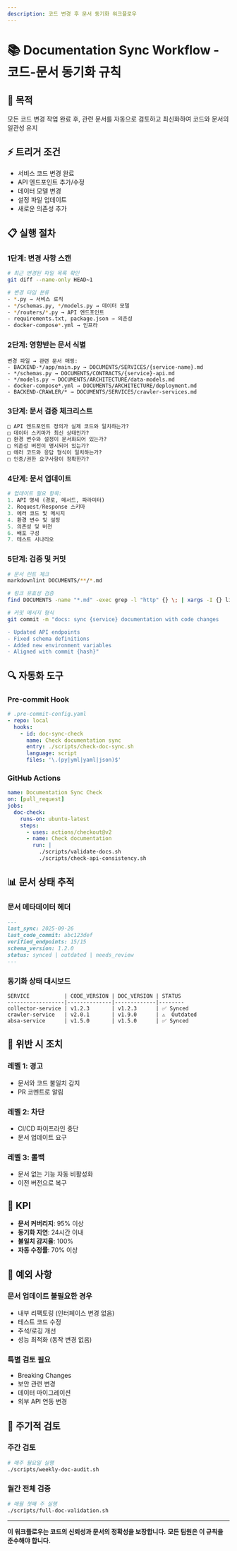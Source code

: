 ```yaml
---
description: 코드 변경 후 문서 동기화 워크플로우
---
```


# 📚 Documentation Sync Workflow - 코드-문서 동기화 규칙

## 🎯 목적
모든 코드 변경 작업 완료 후, 관련 문서를 자동으로 검토하고 최신화하여 코드와 문서의 일관성 유지

## ⚡ 트리거 조건
- 서비스 코드 변경 완료
- API 엔드포인트 추가/수정
- 데이터 모델 변경
- 설정 파일 업데이트
- 새로운 의존성 추가

## 📋 실행 절차

### 1단계: 변경 사항 스캔
```bash
# 최근 변경된 파일 목록 확인
git diff --name-only HEAD~1

# 변경 타입 분류
- *.py → 서비스 로직
- */schemas.py, */models.py → 데이터 모델
- */routers/*.py → API 엔드포인트
- requirements.txt, package.json → 의존성
- docker-compose*.yml → 인프라
```

### 2단계: 영향받는 문서 식별
```
변경 파일 → 관련 문서 매핑:
- BACKEND-*/app/main.py → DOCUMENTS/SERVICES/{service-name}.md
- */schemas.py → DOCUMENTS/CONTRACTS/{service}-api.md
- */models.py → DOCUMENTS/ARCHITECTURE/data-models.md
- docker-compose*.yml → DOCUMENTS/ARCHITECTURE/deployment.md
- BACKEND-CRAWLER/* → DOCUMENTS/SERVICES/crawler-services.md
```

### 3단계: 문서 검증 체크리스트
```markdown
□ API 엔드포인트 정의가 실제 코드와 일치하는가?
□ 데이터 스키마가 최신 상태인가?
□ 환경 변수와 설정이 문서화되어 있는가?
□ 의존성 버전이 명시되어 있는가?
□ 에러 코드와 응답 형식이 일치하는가?
□ 인증/권한 요구사항이 정확한가?
```

### 4단계: 문서 업데이트
```python
# 업데이트 필요 항목:
1. API 명세 (경로, 메서드, 파라미터)
2. Request/Response 스키마
3. 에러 코드 및 메시지
4. 환경 변수 및 설정
5. 의존성 및 버전
6. 배포 구성
7. 테스트 시나리오
```

### 5단계: 검증 및 커밋
```bash
# 문서 린트 체크
markdownlint DOCUMENTS/**/*.md

# 링크 유효성 검증
find DOCUMENTS -name "*.md" -exec grep -l "http" {} \; | xargs -I {} linkcheck {}

# 커밋 메시지 형식
git commit -m "docs: sync {service} documentation with code changes

- Updated API endpoints
- Fixed schema definitions
- Added new environment variables
- Aligned with commit {hash}"
```

## 🔍 자동화 도구

### Pre-commit Hook
```yaml
# .pre-commit-config.yaml
- repo: local
  hooks:
    - id: doc-sync-check
      name: Check documentation sync
      entry: ./scripts/check-doc-sync.sh
      language: script
      files: '\.(py|yml|yaml|json)$'
```

### GitHub Actions
```yaml
name: Documentation Sync Check
on: [pull_request]
jobs:
  doc-check:
    runs-on: ubuntu-latest
    steps:
      - uses: actions/checkout@v2
      - name: Check documentation
        run: |
          ./scripts/validate-docs.sh
          ./scripts/check-api-consistency.sh
```

## 📊 문서 상태 추적

### 문서 메타데이터 헤더
```markdown
---
last_sync: 2025-09-26
last_code_commit: abc123def
verified_endpoints: 15/15
schema_version: 1.2.0
status: synced | outdated | needs_review
---
```

### 동기화 상태 대시보드
```
SERVICE           | CODE_VERSION | DOC_VERSION | STATUS
------------------|--------------|-------------|--------
collector-service | v1.2.3       | v1.2.3      | ✅ Synced
crawler-service   | v2.0.1       | v1.9.0      | ⚠️  Outdated
absa-service      | v1.5.0       | v1.5.0      | ✅ Synced
```

## 🚨 위반 시 조치

### 레벨 1: 경고
- 문서와 코드 불일치 감지
- PR 코멘트로 알림

### 레벨 2: 차단
- CI/CD 파이프라인 중단
- 문서 업데이트 요구

### 레벨 3: 롤백
- 문서 없는 기능 자동 비활성화
- 이전 버전으로 복구

## 🎯 KPI

- **문서 커버리지**: 95% 이상
- **동기화 지연**: 24시간 이내
- **불일치 감지율**: 100%
- **자동 수정률**: 70% 이상

## 📝 예외 사항

### 문서 업데이트 불필요한 경우
- 내부 리팩토링 (인터페이스 변경 없음)
- 테스트 코드 수정
- 주석/로깅 개선
- 성능 최적화 (동작 변경 없음)

### 특별 검토 필요
- Breaking Changes
- 보안 관련 변경
- 데이터 마이그레이션
- 외부 API 연동 변경

## 🔄 주기적 검토

### 주간 검토
```bash
# 매주 월요일 실행
./scripts/weekly-doc-audit.sh
```

### 월간 전체 검증
```bash
# 매월 첫째 주 실행
./scripts/full-doc-validation.sh
```

---

**이 워크플로우는 코드의 신뢰성과 문서의 정확성을 보장합니다.**
**모든 팀원은 이 규칙을 준수해야 합니다.**

